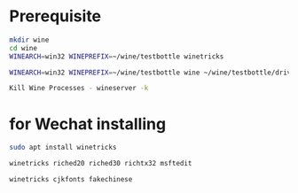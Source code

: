 # Prerequisite
```bash
mkdir wine
cd wine
WINEARCH=win32 WINEPREFIX=~/wine/testbottle winetricks

WINEARCH=win32 WINEPREFIX=~/wine/testbottle wine ~/wine/testbottle/drive_c/test.exe

Kill Wine Processes - wineserver -k
```

# for Wechat installing
```bash
sudo apt install winetricks

winetricks riched20 riched30 richtx32 msftedit

winetricks cjkfonts fakechinese
```